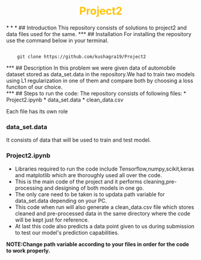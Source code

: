 <h1 align="center">
<span style = "color: #FFC300">
Project2
</span>
</h1>
* * *
## Introduction
 This repository consists of solutions to project2 and data files used for the same.
***
## Installation
For installing the repository use the command below in your terminal.<br>
<code>
<blink>
    git clone https://github.com/kushagra19/Project2     
</blink>
</code>
***
## Description
In this problem we were given data of automobile dataset stored as data_set.data in the repository.We had to train two models using L1 regularization in one of them and compare both by choosing a loss funciton of our choice. <br />
***
## Steps to run the code:
The repository consists of following files:
* Project2.ipynb
* data_set.data
* clean_data.csv

Each file has its own role
### data_set.data
  It consists of data that will be used to train and test model.
### Project2.ipynb
  * Libraries required to run the code include Tensorflow,numpy,scikit,keras and matplotlib which are thoroughly used all over the code.
  * This is the main code of the project and it performs cleaning,pre-processing and designing of both models in one go.
  * The only care need to be taken is to updata path variable for data_set.data depending on your PC.
  * This code when run will also generate a clean_data.csv file which stores cleaned and pre-processed data in the same directory where the code will be kept just for reference.
  * At last this code also predicts a data point given to us during submission to test our model's prediction capabilities. 

**NOTE:Change path variable according to your files in order for the code to work properly.**
